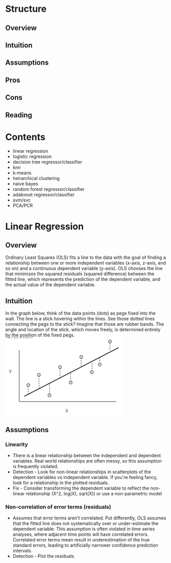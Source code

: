 # Structure
## Overview
## Intuition 
## Assumptions
## Pros
## Cons
## Reading

# Contents
- linear regression
- logistic regression
- decision tree regressor/classifier
- knn
- k-means
- heirarchical clustering
- naive bayes
- random forest regressor/classifier
- adaboost regressor/classifier
- svm/svc
- PCA/PCR

# Linear Regression
## Overview
Ordinary Least Squares (OLS) fits a line to the data with the goal of finding a relationship between one or more independent variables (x-axis, z-axis, and so on) and a continuous dependent variable (y-axis). OLS chooses the line that minimizes the squared residuals (squared difference) between the fitted line, which represents the prediction of the dependent variable, and the actual value of the dependent variable. 
## Intuition
In the graph below, think of the data points (dots) as pegs fixed into the wall. The line is a stick hovering within the lines. See those dotted lines connecting the pegs to the stick? Imagine that those are rubber bands. The angle and location of the stick, which moves freely, is determined entirely by the position of the fixed pegs. 
![alt text](assets/linear_regression.png "Logo Title Text 1")

## Assumptions
### Linearity
- There is a linear relationship between the independent and dependent variables. Real world relationships are often messy, so this assumption is frequently violated.
- Detection - Look for non-linear relationships in scatterplots of the dependent variables vs independent variable. If you're feeling fancy, look for a relationship in the plotted residuals. 
- Fix - Consider transforming the dependent variable to reflect the non-linear relationship (X^2, log(X), sqrt(X)) or use a non-parametric model
### Non-correlation of error terms (residuals)
- Assumes that error terms aren't correlated. Put differently, OLS assumes that the fitted line does not systematically over or under-estimate the dependent variable. This assumption is often violated in time series analyses, where adjacent time points will have correlated errors. Correlated error terms mean result in underestimation of the true standard errors, leading to artificially narrower confidence prediction intervals. 
- Detection - Plot the residuals 
